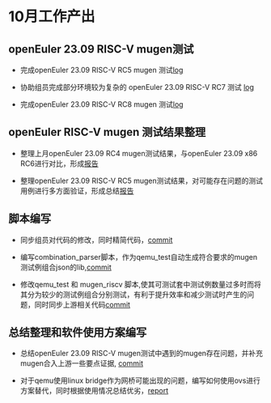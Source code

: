 # 10月工作产出

## openEuler 23.09 RISC-V mugen测试

- 完成openEuler 23.09 RISC-V RC5 mugen 测试[log](https://github.com/KotorinMinami/res_list/commit/053e28bfce89114abc4d1459ffc4d45ab47077c7)

- 协助组员完成部分环境较为复杂的 openEuler 23.09 RISC-V RC7 测试 [log](https://github.com/KotorinMinami/res_list/commit/d116f73eedb3bc00e73ed8d71a3882d204f5e577)

- 完成openEuler 23.09 RISC-V RC8 mugen 测试[log](https://github.com/KotorinMinami/res_list/commit/37fae845c62af273b1428215c732b4d7290fb6ec)

## openEuler RISC-V mugen 测试结果整理

- 整理上月openEuler 23.09 RC4 mugen测试结果，与openEuler 23.09 x86 RC6进行对比，形成[报告](https://gitee.com/yunxiangluo/open-euler-risc-v-23.09-test/pulls/73)

- 整理openEuler 23.09 RISC-V RC5 mugen测试结果，对可能存在问题的测试用例进行多方面验证，形成总结[报告](https://gitee.com/yunxiangluo/open-euler-risc-v-23.09-test/pulls/91)

## 脚本编写

- 同步组员对代码的修改，同时精简代码，[commit](https://github.com/KotorinMinami/mugen-riscv/commit/278def722c23c27f19accfe5f72da4abdc6e212d)

- 编写combination_parser脚本，作为qemu_test自动生成符合要求的mugen测试例组合json的lib,[commit](https://github.com/KotorinMinami/mugen-riscv/commit/28ba0966b368761d33160cdfe3e80b643dbea372)

- 修改qemu_test 和 mugen_riscv 脚本,使其可测试套中测试例数量过多时而将其分为较少的测试例组合分别测试，有利于提升效率和减少测试时产生的问题，同时同步上游相关代码[commit](https://github.com/KotorinMinami/mugen-riscv/commit/621123efba459622e648d821d7c9d5b0f98b49fb)

## 总结整理和软件使用方案编写

- 总结openEuler 23.09 RISC-V mugen测试中遇到的mugen存在问题，并补充mugen合入上游一些要点证据, [commit](https://github.com/KotorinMinami/plct-working/commit/3c5420324a767507a8a3f8cfda7e18a2361e1280)

- 对于qemu使用linux bridge作为网桥可能出现的问题，编写如何使用ovs进行方案替代，同时根据使用情况总结优劣，[report](https://github.com/KotorinMinami/plct-working/blob/main/qemu-tap-bridge/ovs.md)